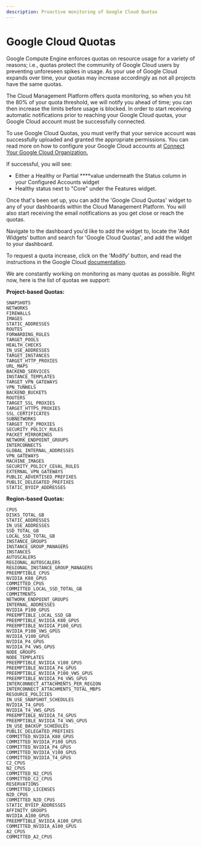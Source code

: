 ```yaml
---
description: Proactive monitoring of Google Cloud Quotas
---
```


# Google Cloud Quotas

Google Compute Engine enforces quotas on resource usage for a variety of reasons; i.e., quotas protect the community of Google Cloud users by preventing unforeseen spikes in usage. As your use of Google Cloud expands over time, your quotas may increase accordingly as not all projects have the same quotas. 

The Cloud Management Platform offers quota monitoring, so when you hit the 80% of your quota threshold, we will notify you ahead of time; you can then increase the limits before usage is blocked. In order to start receiving automatic notifications prior to reaching your Google Cloud quotas, your Google Cloud account must be successfully connected.  

To use Google Cloud Quotas, you must verify that your service account was successfully uploaded and granted the appropriate permissions. You can read more on how to configure your Google Cloud accounts at [Connect Your Google Cloud Organization.](connect-google-cloud-service-account.md)

If successful, you will see:

* Either a Healthy or Partial ****value underneath the Status column in your Configured Accounts widget
* Healthy status next to "Core" under the Features widget.

Once that's been set up, you can add the 'Google Cloud Quotas' widget to any of your dashboards within the Cloud Management Platform. You will also start receiving the email notifications as you get close or reach the quotas. 

Navigate to the dashboard you'd like to add the widget to, locate the 'Add Widgets' button and search for 'Google Cloud Quotas', and add the widget to your dashboard. 

To request a quota increase, click on the 'Modify' button, and read the instructions in the Google Cloud [documentation](https://cloud.google.com/compute/quotas).

We are constantly working on monitoring as many quotas as possible. Right now, here is the list of quotas we support:

**Project-based Quotas:**

```text
SNAPSHOTS
NETWORKS
FIREWALLS
IMAGES
STATIC_ADDRESSES
ROUTES
FORWARDING_RULES
TARGET_POOLS
HEALTH_CHECKS
IN_USE_ADDRESSES
TARGET_INSTANCES
TARGET_HTTP_PROXIES
URL_MAPS
BACKEND_SERVICES
INSTANCE_TEMPLATES
TARGET_VPN_GATEWAYS
VPN_TUNNELS
BACKEND_BUCKETS
ROUTERS
TARGET_SSL_PROXIES
TARGET_HTTPS_PROXIES
SSL_CERTIFICATES
SUBNETWORKS
TARGET_TCP_PROXIES
SECURITY_POLICY_RULES
PACKET_MIRRORINGS
NETWORK_ENDPOINT_GROUPS
INTERCONNECTS
GLOBAL_INTERNAL_ADDRESSES
VPN_GATEWAYS
MACHINE_IMAGES
SECURITY_POLICY_CEVAL_RULES
EXTERNAL_VPN_GATEWAYS
PUBLIC_ADVERTISED_PREFIXES
PUBLIC_DELEGATED_PREFIXES
STATIC_BYOIP_ADDRESSES
```

**Region-based Quotas:**

```text
CPUS
DISKS_TOTAL_GB
STATIC_ADDRESSES
IN_USE_ADDRESSES
SSD_TOTAL_GB
LOCAL_SSD_TOTAL_GB
INSTANCE_GROUPS
INSTANCE_GROUP_MANAGERS
INSTANCES
AUTOSCALERS
REGIONAL_AUTOSCALERS
REGIONAL_INSTANCE_GROUP_MANAGERS
PREEMPTIBLE_CPUS
NVIDIA_K80_GPUS
COMMITTED_CPUS
COMMITTED_LOCAL_SSD_TOTAL_GB
COMMITMENTS
NETWORK_ENDPOINT_GROUPS
INTERNAL_ADDRESSES
NVIDIA_P100_GPUS
PREEMPTIBLE_LOCAL_SSD_GB
PREEMPTIBLE_NVIDIA_K80_GPUS
PREEMPTIBLE_NVIDIA_P100_GPUS
NVIDIA_P100_VWS_GPUS
NVIDIA_V100_GPUS
NVIDIA_P4_GPUS
NVIDIA_P4_VWS_GPUS
NODE_GROUPS
NODE_TEMPLATES
PREEMPTIBLE_NVIDIA_V100_GPUS
PREEMPTIBLE_NVIDIA_P4_GPUS
PREEMPTIBLE_NVIDIA_P100_VWS_GPUS
PREEMPTIBLE_NVIDIA_P4_VWS_GPUS
INTERCONNECT_ATTACHMENTS_PER_REGION
INTERCONNECT_ATTACHMENTS_TOTAL_MBPS
RESOURCE_POLICIES
IN_USE_SNAPSHOT_SCHEDULES
NVIDIA_T4_GPUS
NVIDIA_T4_VWS_GPUS
PREEMPTIBLE_NVIDIA_T4_GPUS
PREEMPTIBLE_NVIDIA_T4_VWS_GPUS
IN_USE_BACKUP_SCHEDULES
PUBLIC_DELEGATED_PREFIXES
COMMITTED_NVIDIA_K80_GPUS
COMMITTED_NVIDIA_P100_GPUS
COMMITTED_NVIDIA_P4_GPUS
COMMITTED_NVIDIA_V100_GPUS
COMMITTED_NVIDIA_T4_GPUS
C2_CPUS
N2_CPUS
COMMITTED_N2_CPUS
COMMITTED_C2_CPUS
RESERVATIONS
COMMITTED_LICENSES
N2D_CPUS
COMMITTED_N2D_CPUS
STATIC_BYOIP_ADDRESSES
AFFINITY_GROUPS
NVIDIA_A100_GPUS
PREEMPTIBLE_NVIDIA_A100_GPUS
COMMITTED_NVIDIA_A100_GPUS
A2_CPUS
COMMITTED_A2_CPUS
```

